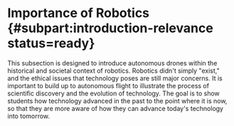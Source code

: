# Importance of Robotics {#subpart:introduction-relevance status=ready}

This subsection is designed to introduce autonomous drones within the historical and societal context of robotics. Robotics didn't simply "exist," and the ethical issues that technology poses are still major concerns. It is important to build up to autonomous flight to illustrate the process of scientific discovery and the evolution of technology. The goal is to show students how technology advanced in the past to the point where it is now, so that they are more aware of how they can advance today's technology into tomorrow.
